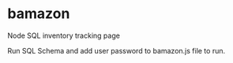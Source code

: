 # bamazon
Node SQL inventory tracking page

Run SQL Schema and add user password to bamazon.js file to run.

